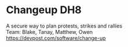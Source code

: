 # Changeup DH8
A secure way to plan protests, strikes and rallies
<br>Team: Blake, Tanay, Matthew, Owen
<br> https://devpost.com/software/change-up
